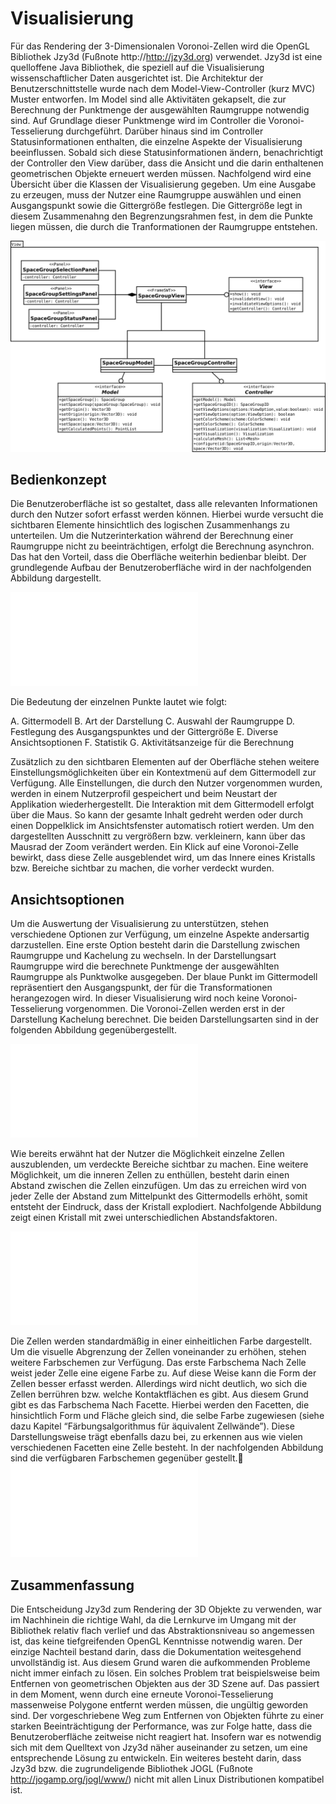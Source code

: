 # Visualisierung

Für das Rendering der 3-Dimensionalen Voronoi-Zellen wird die OpenGL Bibliothek Jzy3d (Fußnote http://http://jzy3d.org) verwendet. Jzy3d ist eine quelloffene Java Bibliothek, die speziell auf die Visualisierung wissenschaftlicher Daten ausgerichtet ist.
Die Architektur der Benutzerschnittstelle wurde nach dem Model-View-Controller (kurz MVC) Muster entworfen. Im Model sind alle Aktivitäten gekapselt, die zur Berechnung der Punktmenge der ausgewählten Raumgruppe notwendig sind. Auf Grundlage dieser Punktmenge wird im Controller die Voronoi-Tesselierung durchgeführt. Darüber hinaus sind im Controller Statusinformationen enthalten, die einzelne Aspekte der Visualisierung beeinflussen. Sobald sich diese Statusinformationen ändern, benachrichtigt der Controller den View darüber, dass die Ansicht und die darin enthaltenen geometrischen Objekte erneuert werden müssen.
Nachfolgend wird eine Übersicht über die Klassen der Visualisierung gegeben.
Um eine Ausgabe zu erzeugen, muss der Nutzer eine Raumgruppe auswählen und einen Ausgangspunkt sowie die Gittergröße festlegen. Die Gittergröße legt in diesem Zusammenahng den Begrenzungsrahmen fest, in dem die Punkte liegen müssen, die durch die Tranformationen der Raumgruppe entstehen.

![mvc](img/mvc.png)

## Bedienkonzept

Die Benutzeroberfläche ist so gestaltet, dass alle relevanten Informationen durch den Nutzer sofort erfasst werden können. Hierbei wurde versucht die sichtbaren Elemente hinsichtlich des logischen Zusammenhangs zu unterteilen. Um die Nutzerinterkation während der Berechnung einer Raumgruppe nicht zu beeinträchtigen, erfolgt die Berechnung asynchron. Das hat den Vorteil, dass die Oberfläche weiterhin bedienbar bleibt. Der grundlegende Aufbau der Benutzeroberfläche wird in der nachfolgenden Abbildung dargestellt.

![GUI](img/gui.pdf)

Die Bedeutung der einzelnen Punkte lautet wie folgt:

A. Gittermodell
B. Art der Darstellung
C. Auswahl der Raumgruppe
D. Festlegung des Ausgangspunktes und der Gittergröße
E. Diverse Ansichtsoptionen
F. Statistik
G. Aktivitätsanzeige für die Berechnung

Zusätzlich zu den sichtbaren Elementen auf der Oberfläche stehen weitere Einstellungsmöglichkeiten über ein Kontextmenü auf dem Gittermodell zur Verfügung. Alle Einstellungen, die durch den Nutzer vorgenommen wurden, werden in einem Nutzerprofil gespeichert und beim Neustart der Applikation wiederhergestellt.
Die Interaktion mit dem Gittermodell erfolgt über die Maus. So kann der gesamte Inhalt gedreht werden oder durch einen Doppelklick im Ansichtsfenster automatisch rotiert werden. Um den dargestellten Ausschnitt zu vergrößern bzw. verkleinern, kann über das Mausrad der Zoom verändert werden. Ein Klick auf eine Voronoi-Zelle bewirkt, dass diese Zelle ausgeblendet wird, um das Innere eines Kristalls bzw. Bereiche sichtbar zu machen, die vorher verdeckt wurden.

## Ansichtsoptionen

Um die Auswertung der Visualisierung zu unterstützen, stehen verschiedene Optionen zur Verfügung, um einzelne Aspekte andersartig darzustellen. Eine erste Option besteht darin die Darstellung zwischen Raumgruppe und Kachelung zu wechseln. In der Darstellungsart Raumgruppe wird die berechnete Punktmenge der ausgewählten Raumgruppe als Punktwolke ausgegeben. Der blaue Punkt im Gittermodell repräsentiert den Ausgangspunkt, der für die Transformationen herangezogen wird. In dieser Visualisierung wird noch keine Voronoi-Tesselierung vorgenommen. Die Voronoi-Zellen werden erst in der Darstellung Kachelung berechnet.
Die beiden Darstellungsarten sind in der folgenden Abbildung gegenübergestellt.

![View](img/view.pdf)

Wie bereits erwähnt hat der Nutzer die Möglichkeit einzelne Zellen auszublenden, um verdeckte Bereiche sichtbar zu machen. Eine weitere Möglichkeit, um die inneren Zellen zu enthüllen, besteht darin einen Abstand zwischen die Zellen einzufügen. Um das zu erreichen wird von jeder Zelle der Abstand zum Mittelpunkt des Gittermodells erhöht, somit entsteht der Eindruck, dass der Kristall explodiert.
Nachfolgende Abbildung zeigt einen Kristall mit zwei unterschiedlichen Abstandsfaktoren.

![Explode](img/explode.pdf)

Die Zellen werden standardmäßig in einer einheitlichen Farbe dargestellt. Um die visuelle Abgrenzung der Zellen voneinander zu erhöhen, stehen weitere Farbschemen zur Verfügung. Das erste Farbschema Nach Zelle weist jeder Zelle eine eigene Farbe zu. Auf diese Weise kann die Form der Zellen besser erfasst werden. Allerdings wird nicht deutlich, wo sich die Zellen berrühren bzw. welche Kontaktflächen es gibt. Aus diesem Grund gibt es das Farbschema Nach Facette. Hierbei werden den Facetten, die hinsichtlich Form und Fläche gleich sind, die selbe Farbe zugewiesen (siehe dazu Kapitel “Färbungsalgorithmus für äquivalent Zellwände”). Diese Darstellungsweise trägt ebenfalls dazu bei, zu erkennen aus wie vielen verschiedenen Facetten eine Zelle besteht.
In der nachfolgenden Abbildung sind die verfügbaren Farbschemen gegenüber gestellt.
![Colors](img/colors.pdf)

## Zusammenfassung

Die Entscheidung Jzy3d zum Rendering der 3D Objekte zu verwenden, war im Nachhinein die richtige Wahl, da die Lernkurve im Umgang mit der Bibliothek relativ flach verlief und das Abstraktionsniveau so angemessen ist, das keine tiefgreifenden OpenGL Kenntnisse notwendig waren. Der einzige Nachteil bestand darin, dass die Dokumentation weitesgehend unvollständig ist. Aus diesem Grund waren die aufkommenden Probleme nicht immer einfach zu lösen. Ein solches Problem trat beispielsweise beim Entfernen von geometrischen Objekten aus der 3D Szene auf. Das passiert in dem Moment, wenn durch eine erneute Voronoi-Tesselierung massenweise Polygone entfernt werden müssen, die ungültig geworden sind. Der vorgeschriebene Weg zum Entfernen von Objekten führte zu einer starken Beeinträchtigung der Performance, was zur Folge hatte, dass die Benutzeroberfläche zeitweise nicht reagiert hat. Insofern war es notwendig sich mit dem Quelltext von Jzy3d näher auseinander zu setzen, um eine entsprechende Lösung zu entwickeln. Ein weiteres besteht darin, dass Jzy3d bzw. die zugrundeligende Bibliothek JOGL (Fußnote http://jogamp.org/jogl/www/) nicht mit allen Linux Distributionen kompatibel ist.
